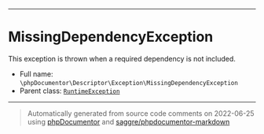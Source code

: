 ***

# MissingDependencyException

This exception is thrown when a required dependency is not included.



* Full name: `\phpDocumentor\Descriptor\Exception\MissingDependencyException`
* Parent class: [`RuntimeException`](../../../RuntimeException.md)






***
> Automatically generated from source code comments on 2022-06-25 using [phpDocumentor](http://www.phpdoc.org/) and [saggre/phpdocumentor-markdown](https://github.com/Saggre/phpDocumentor-markdown)
